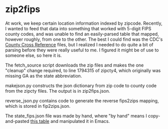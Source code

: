 zip2fips
========

At work, we keep certain location information indexed by
zipcode. Recently, I wanted to feed that data into something that
worked with 5-digit FIPS county codes, and was unable to find an
easily-parsed table that mapped, however roughly, from one to the
other. The best I could find was the CDC's [County Cross
Reference](http://wonder.cdc.gov/wonder/sci_data/codes/fips/type_txt/cntyxref.asp)
files, but I realized I needed to do quite a bit of parsing before
they were really useful to me. I figured it might be of use to someone
else, so here it is.

The fetch_source script downloads the zip files and makes the one
"cleanup" change required, to line 1794315 of zipcty4, which
originally was missing GA as the state abbreviation.

makejson.py constructs the json dictionary from zip code to county
code from the zipcty files. The output is in zip2fips.json.

reverse_json.py contains code to generate the reverse fips2zips mapping, which is stored
in fip2zips.json.

The state_fips.json file was made by hand, where "by hand" means I
copy-and-pasted [this
table](https://en.wikipedia.org/wiki/Federal_Information_Processing_Standard_state_code#FIPS_state_codes) and
manipulated it in Emacs.
